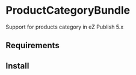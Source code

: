 ProductCategoryBundle
=====================

Support for products category in eZ Publish 5.x

Requirements
------------



Install
-------

